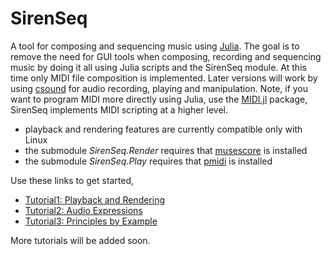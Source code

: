 # SirenSeq

A tool for composing and sequencing music using [Julia](http://julialang.org/).  The goal is to remove the need for GUI tools when composing, recording and sequencing music by doing it all using Julia scripts and the SirenSeq module.  At this time only MIDI file composition is implemented.  Later versions will work by using [csound](http://www.csounds.com/) for audio recording, playing and manipulation.  Note, if you want to program MIDI more directly using Julia, use the [MIDI.jl](https://github.com/JoelHobson/MIDI.jl) package, SirenSeq implements MIDI scripting at a higher level.

 - playback and rendering features are currently compatible only with Linux
 - the submodule *SirenSeq.Render* requires that [musescore](https://musescore.org/) is installed
 - the submodule *SirenSeq.Play* requires that [pmidi](http://alsa.opensrc.org/Pmidi) is installed

Use these links to get started,

 - [Tutorial1:  Playback and Rendering](https://github.com/GerhardVisser/SirenSeq.jl/blob/master/tutorials/Tutorial1.md)
 - [Tutorial2:  Audio Expressions](https://github.com/GerhardVisser/SirenSeq.jl/blob/master/tutorials/Tutorial2.md)
 - [Tutorial3:  Principles by Example](https://github.com/GerhardVisser/SirenSeq.jl/blob/master/tutorials/Tutorial3.md)

More tutorials will be added soon.



